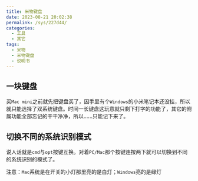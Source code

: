 ```yaml
---
title: 米物键盘
date: 2023-08-21 20:02:38
permalink: /sys/227d44/
categories:
  - 工具
  - 其它
tags:
  - 米物
  - 米物键盘
  - 说明书
---
```


## 一块键盘

买`Mac mini`之前就先把键盘买了，因手里有个`Windows`的小米笔记本还没挂，所以就只能选择了双系统键盘。时间一长键盘这玩意就只剩下打字的功能了，其它的附属功能全部忘记的干干净净，所以......只能记下来了。

<!-- more -->

<InArticleAdsense
    data-ad-client="ca-pub-1725717718088510"
    data-ad-slot="7426219401">
</InArticleAdsense>

## 切换不同的系统识别模式

说人话就是`cmd`与`opt`按键互换。对着`PC/Mac`那个按键连按两下就可以切换到不同的系统识别的模式了。

注意：`Mac`系统是在开关的小灯那里亮的是白灯；`Windows`亮的是绿灯

